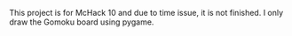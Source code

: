 This project is for McHack 10 and due to time issue, it is not finished.
I only draw the Gomoku board using pygame.

